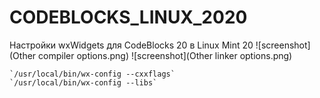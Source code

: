 # CODEBLOCKS_LINUX_2020
Настройки wxWidgets для CodeBlocks 20 в Linux Mint 20
![screenshot](Other compiler options.png)
![screenshot](Other linker options.png)
```
`/usr/local/bin/wx-config --cxxflags`
`/usr/local/bin/wx-config --libs`
```
